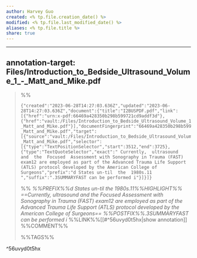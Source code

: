 ```yaml
---
author: Harvey Guo
created: <% tp.file.creation_date() %>
modified: <% tp.file.last_modified_date() %>
aliases: <% tp.file.title %>
share: true
---
```


---
annotation-target: Files/Introduction_to_Bedside_Ultrasound_Volume_1_-_Matt_and_Mike.pdf
---

>%%
>```annotation-json
>{"created":"2023-06-28T14:27:03.636Z","updated":"2023-06-28T14:27:03.636Z","document":{"title":"I2BUSPDF.pdf","link":[{"href":"urn:x-pdf:66469a428350b298b599721cd9addf3d"},{"href":"vault:/Files/Introduction_to_Bedside_Ultrasound_Volume_1_-_Matt_and_Mike.pdf"}],"documentFingerprint":"66469a428350b298b599721cd9addf3d"},"uri":"vault:/Files/Introduction_to_Bedside_Ultrasound_Volume_1_-_Matt_and_Mike.pdf","target":[{"source":"vault:/Files/Introduction_to_Bedside_Ultrasound_Volume_1_-_Matt_and_Mike.pdf","selector":[{"type":"TextPositionSelector","start":3512,"end":3725},{"type":"TextQuoteSelector","exact":" Currently,  ultrasound  and  the  Focused  Assessment with Sonography in Trauma (FAST) exam12 are employed as part of the Advanced Trauma Life Support (ATLS) protocol developed by the American College of Surgeons","prefix":"d States un-til  the  1980s.11  ","suffix":".3SUMMARYFAST can be performed i"}]}]}
>```
>%%
>*%%PREFIX%%d States un-til  the  1980s.11%%HIGHLIGHT%% ==Currently,  ultrasound  and  the  Focused  Assessment with Sonography in Trauma (FAST) exam12 are employed as part of the Advanced Trauma Life Support (ATLS) protocol developed by the American College of Surgeons== %%POSTFIX%%.3SUMMARYFAST can be performed i*
>%%LINK%%[[#^56uvyd0t5hx|show annotation]]
>%%COMMENT%%
>
>%%TAGS%%
>
^56uvyd0t5hx
